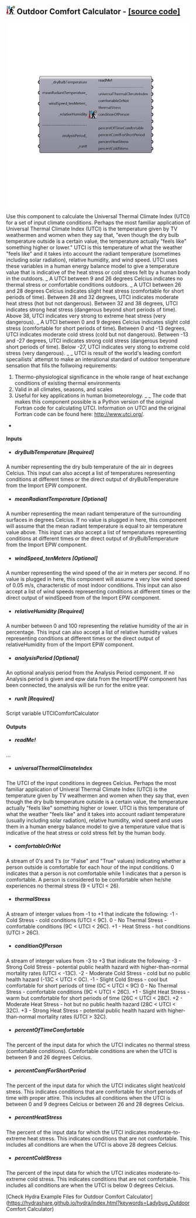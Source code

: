 ## ![](../../images/icons/Outdoor_Comfort_Calculator.png) Outdoor Comfort Calculator - [[source code]](https://github.com/mostaphaRoudsari/ladybug/tree/master/src/Ladybug_Outdoor%20Comfort%20Calculator.py)

![](../../images/components/Outdoor_Comfort_Calculator.png)

Use this component to calculate the Universal Thermal Climate Index (UTCI) for a set of input climate conditions.  Perhaps the most familiar application of Universal Thermal Climate Index (UTCI) is the temperature given by TV weathermen and women when they say that, "even though the dry bulb temperature outside is a certain value, the temperature actually "feels like" something higher or lower."
 UTCI is this temperature of what the weather "feels like" and it takes into account the radiant temperature (sometimes including solar radiation), relative humidity, and wind speed.  UTCI uses these variables in a human energy balance model to give a temperature value that is indicative of the heat stress or cold stress felt by a human body in the outdoors.
 _
 A UTCI between 9 and 26 degrees Celcius indicates no thermal stress or comfortable conditions outdoors.
 _
 A UTCI between 26 and 28 degrees Celcius indicates slight heat stress (comfortable for short periods of time). Between 28 and 32 degrees, UTCI indicates moderate heat stress (hot but not dangerous).  Between 32 and 38 degrees, UTCI indicates strong heat stress (dangerous beyond short periods of time). Above 38, UTCI indicates very strong to extreme heat stress (very dangerous).
 _
 A UTCI between 0 and 9 degrees Celcius indicates slight cold stress (comfortable for short periods of time). Between 0 and -13 degrees, UTCI indicates moderate cold stress (cold but not dangerous).  Between -13 and -27 degrees, UTCI indicates strong cold stress (dangerous beyond short periods of time).  Below -27, UTCI indicates very stong to extreme cold stress (very dangerous).
 _
 _
 UTCI is result of the world's leading comfort specailists' attempt to make an interational standard of outdoor temperature sensation that fills the follwoing requirements:
 1)	Thermo-physiological significance in the whole range of heat exchange conditions of existing thermal environments
 2)	Valid in all climates, seasons, and scales
 3)	Useful for key applications in human biometeorology.
 _
 _
 The code that makes this component possible is a Python version of the original Fortran code for calculating UTCI.  Information on UTCI and the original Fortran code can be found here: http://www.utci.org/.
 -
 

#### Inputs
* ##### dryBulbTemperature [Required]
A number representing the dry bulb temperature of the air in degrees Celcius.  This input can also accept a list of temperatures representing conditions at different times or the direct output of dryBulbTemperature from the Import EPW component.
* ##### meanRadiantTemperature [Optional]
A number representing the mean radiant temperature of the surrounding surfaces in degrees Celcius.  If no value is plugged in here, this component will assume that the mean radiant temperature is equal to air temperature value above.  This input can also accept a list of temperatures representing conditions at different times or the direct output of dryBulbTemperature from the Import EPW component.
* ##### windSpeed_tenMeters [Optional]
A number representing the wind speed of the air in meters per second.  If no value is plugged in here, this component will assume a very low wind speed of 0.05 m/s, characteristic of most indoor conditions.  This input can also accept a list of wind speeds representing conditions at different times or the direct output of windSpeed from of the Import EPW component.
* ##### relativeHumidity [Required]
A number between 0 and 100 representing the relative humidity of the air in percentage.  This input can also accept a list of relative humidity values representing conditions at different times or the direct output of relativeHumidity from of the Import EPW component.
* ##### analysisPeriod [Optional]
An optional analysis period from the Analysis Period component.  If no Analysis period is given and epw data from the ImportEPW component has been connected, the analysis will be run for the enitre year.
* ##### runIt [Required]
Script variable UTCIComfortCalculator

#### Outputs
* ##### readMe!
...
* ##### universalThermalClimateIndex
The UTCI of the input conditions in degrees Celcius. Perhaps the most familiar application of Univeral Thermal Climate Index (UTCI) is the temperature given by TV weathermen and women when they say that, even though the dry bulb temperature outside is a certain value, the temperature actually "feels like" something higher or lower. UTCI is this temperature of what the weather "feels like" and it takes into account radiant temperature (usually including solar radiation), relative humidity, wind speed and uses them in a human energy balance model to give a temperature value that is indicative of the heat stress or cold stress felt by the human body.
* ##### comfortableOrNot
A stream of 0's and 1's (or "False" and "True" values) indicating whether a person outside is comfortable for each hour of the input conditions.  0 indicates that a person is not comfortable while 1 indicates that a person is comfortable.  A person is considered to be comfortable when he/she experiences no thermal stress (9 < UTCI < 26).
* ##### thermalStress
A stream of interger values from -1 to +1 that indicate the following:
 -1 - Cold Stress - cold conditions (UTCI < 9C).
 0  - No Thermal Stress - comfortable conditions (9C < UTCI < 26C).
 +1 - Heat Stress - hot conditions (UTCI > 26C).
* ##### conditionOfPerson
A stream of interger values from -3 to +3 that indicate the following:
 -3 - Strong Cold Stress - potential public health hazard with higher-than-normal mortality rates (UTCI < -13C).
 -2 - Moderate Cold Stress - cold but no public health hazard (-13C < UTCI < 0C).
 -1 - Slight Cold Stress - cool but comfortable for short periods of time (0C < UTCI < 9C)
 0  - No Thermal Stress  - comfortable conditions (9C < UTCI < 26C).
 +1 - Slight Heat Stress - warm but comfortable for short periods of time (26C < UTCI < 28C).
 +2 - Moderate Heat Stress - hot but no public health hazard (28C < UTCI < 32C).
 +3 - Strong Heat Stress - potential public health hazard with higher-than-normal mortality rates (UTCI > 32C).
* ##### percentOfTimeComfortable
The percent of the input data for which the UTCI indicates no thermal stress (comfortable conditions).  Comfortable conditions are when the UTCI is between 9 and 26 degrees Celcius.
* ##### percentComfForShortPeriod
The percent of the input data for which the UTCI indicates slight heat/cold stress.  This indicates conditions that are comfortable for short periods of time with proper attire.  This includes all conditions when the UTCI is between 0 and 9 degrees Celcius or between 26 and 28 degrees Celcius.
* ##### percentHeatStress
The percent of the input data for which the UTCI indicates moderate-to-extreme heat stress.  This indicates conditions that are not comfortable.  This includes all conditions are when the UTCI is above 28 degrees Celcius.
* ##### percentColdStress
The percent of the input data for which the UTCI indicates moderate-to-extreme cold stress.  This indicates conditions that are not comfortable.  This includes all conditions are when the UTCI is below 0 degrees Celcius.


[Check Hydra Example Files for Outdoor Comfort Calculator](https://hydrashare.github.io/hydra/index.html?keywords=Ladybug_Outdoor Comfort Calculator)
